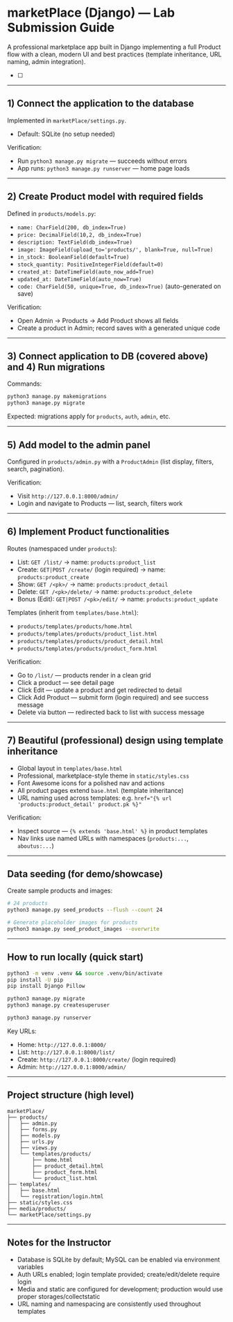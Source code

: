 # marketPlace (Django) — Lab Submission Guide

A professional marketplace app built in Django implementing a full Product flow with a clean, modern UI and best practices (template inheritance, URL naming, admin integration).

- [ ] 

---

## 1) Connect the application to the database

Implemented in `marketPlace/settings.py`.
- Default: SQLite (no setup needed)

Verification:
- Run `python3 manage.py migrate` — succeeds without errors
- App runs: `python3 manage.py runserver` — home page loads

---

## 2) Create Product model with required fields

Defined in `products/models.py`:
- `name: CharField(200, db_index=True)`
- `price: DecimalField(10,2, db_index=True)`
- `description: TextField(db_index=True)`
- `image: ImageField(upload_to='products/', blank=True, null=True)`
- `in_stock: BooleanField(default=True)`
- `stock_quantity: PositiveIntegerField(default=0)`
- `created_at: DateTimeField(auto_now_add=True)`
- `updated_at: DateTimeField(auto_now=True)`
- `code: CharField(50, unique=True, db_index=True)` (auto-generated on save)

Verification:
- Open Admin → Products → Add Product shows all fields
- Create a product in Admin; record saves with a generated unique code

---

## 3) Connect application to DB (covered above) and 4) Run migrations

Commands:
```bash
python3 manage.py makemigrations
python3 manage.py migrate
```
Expected: migrations apply for `products`, `auth`, `admin`, etc.

---

## 5) Add model to the admin panel

Configured in `products/admin.py` with a `ProductAdmin` (list display, filters, search, pagination).

Verification:
- Visit `http://127.0.0.1:8000/admin/`	
- Login and navigate to Products — list, search, filters work

---

## 6) Implement Product functionalities

Routes (namespaced under `products`):
- List: `GET /list/` → name: `products:product_list`
- Create: `GET|POST /create/` (login required) → name: `products:product_create`
- Show: `GET /<pk>/` → name: `products:product_detail`
- Delete: `GET /<pk>/delete/` → name: `products:product_delete`
- Bonus (Edit): `GET|POST /<pk>/edit/` → name: `products:product_update`

Templates (inherit from `templates/base.html`):
- `products/templates/products/home.html`
- `products/templates/products/product_list.html`
- `products/templates/products/product_detail.html`
- `products/templates/products/product_form.html`

Verification:
- Go to `/list/` — products render in a clean grid
- Click a product — see detail page
- Click Edit — update a product and get redirected to detail
- Click Add Product — submit form (login required) and see success message
- Delete via button — redirected back to list with success message

---

## 7) Beautiful (professional) design using template inheritance

- Global layout in `templates/base.html`
- Professional, marketplace-style theme in `static/styles.css`
- Font Awesome icons for a polished nav and actions
- All product pages extend `base.html` (template inheritance)
- URL naming used across templates: e.g. `href="{% url 'products:product_detail' product.pk %}"`

Verification:
- Inspect source — `{% extends 'base.html' %}` in product templates
- Nav links use named URLs with namespaces (`products:...`, `aboutus:...`)

---

## Data seeding (for demo/showcase)

Create sample products and images:
```bash
# 24 products
python3 manage.py seed_products --flush --count 24

# Generate placeholder images for products
python3 manage.py seed_product_images --overwrite
```

---

## How to run locally (quick start)

```bash
python3 -m venv .venv && source .venv/bin/activate
pip install -U pip
pip install Django Pillow

python3 manage.py migrate
python3 manage.py createsuperuser

python3 manage.py runserver
```

Key URLs:
- Home: `http://127.0.0.1:8000/`
- List: `http://127.0.0.1:8000/list/`
- Create: `http://127.0.0.1:8000/create/` (login required)
- Admin: `http://127.0.0.1:8000/admin/`

---

## Project structure (high level)

```
marketPlace/
├── products/
│   ├── admin.py
│   ├── forms.py
│   ├── models.py
│   ├── urls.py
│   ├── views.py
│   └── templates/products/
│       ├── home.html
│       ├── product_detail.html
│       ├── product_form.html
│       └── product_list.html
├── templates/
│   ├── base.html
│   └── registration/login.html
├── static/styles.css
├── media/products/
└── marketPlace/settings.py
```

---

## Notes for the Instructor

- Database is SQLite by default; MySQL can be enabled via environment variables
- Auth URLs enabled; login template provided; create/edit/delete require login
- Media and static are configured for development; production would use proper storages/collectstatic
- URL naming and namespacing are consistently used throughout templates
